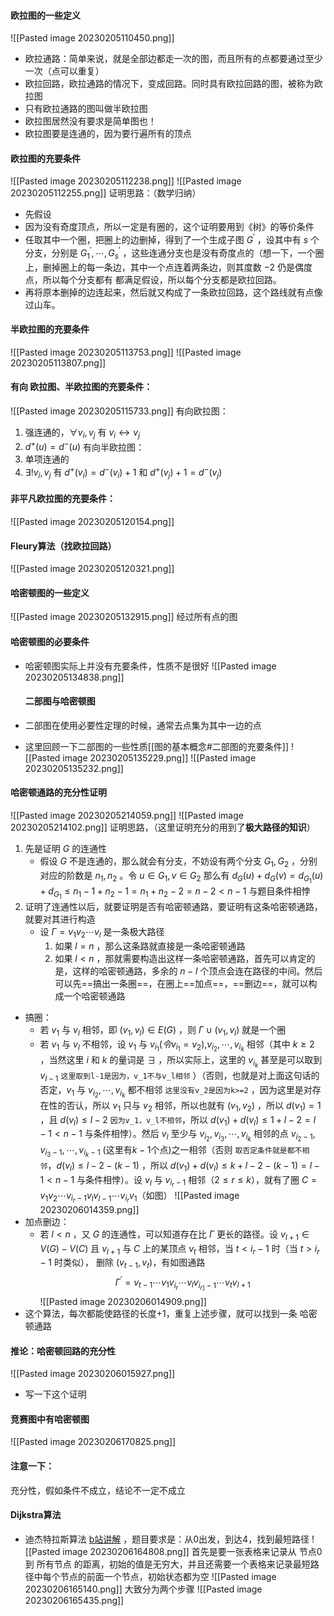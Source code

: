 #### 欧拉图的一些定义
![[Pasted image 20230205110450.png]]
- 欧拉通路：简单来说，就是全部边都走一次的图，而且所有的点都要通过至少一次（点可以重复）
- 欧拉回路，欧拉通路的情况下，变成回路。同时具有欧拉回路的图，被称为欧拉图
- 只有欧拉通路的图叫做半欧拉图
- 欧拉图居然没有要求是简单图也！
- 欧拉图要是连通的，因为要行遍所有的顶点

#### 欧拉图的充要条件
![[Pasted image 20230205112238.png]]
![[Pasted image 20230205112255.png]]
证明思路：（数学归纳）
- 先假设
- 因为没有奇度顶点，所以一定是有圈的，这个证明要用到《树》的等价条件
- 任取其中一个圈，把圈上的边删掉，得到了一个生成子图 $G^{'}$ ，设其中有 $s$ 个分支，分别是 $G_{1}^{'},\cdots,G_{s}^{'}$ ，这些连通分支也是没有奇度点的（想一下，一个圈上，删掉圈上的每一条边，其中一个点连着两条边，则其度数 $-2$ 仍是偶度点，所以每个分支都有 都满足假设，所以每个分支都是欧拉回路。
- 再将原本删掉的边连起来，然后就又构成了一条欧拉回路，这个路线就有点像过山车。

#### 半欧拉图的充要条件
![[Pasted image 20230205113753.png]]
![[Pasted image 20230205113807.png]]

#### 有向 欧拉图、半欧拉图的充要条件：
![[Pasted image 20230205115733.png]]
有向欧拉图：
1. 强连通的，$\forall v_{i},v_{j}$ 有 $v_{i}\leftrightarrow v_{j}$ 
2. $d^{+}(u)=d^{-}(u)$ 
有向半欧拉图：
1. 单项连通的
2. $\exists!v_{i},v_{j}$ 有 $d^{+}(v_{i})=d^{-}(v_{i})+1$ 和 $d^{+}(v_{j})+1=d^{-}(v_{j})$     

#### 非平凡欧拉图的充要条件：
![[Pasted image 20230205120154.png]]

#### Fleury算法（找欧拉回路）
![[Pasted image 20230205120321.png]]

#### 哈密顿图的一些定义
![[Pasted image 20230205132915.png]]
经过所有点的图

#### 哈密顿图的必要条件
- 哈密顿图实际上并没有充要条件，性质不是很好
![[Pasted image 20230205134838.png]]

	#### 二部图与哈密顿图
- 二部图在使用必要性定理的时候，通常去点集为其中一边的点
- 这里回顾一下二部图的一些性质[[图的基本概念#二部图的充要条件]]
![[Pasted image 20230205135229.png]]
![[Pasted image 20230205135232.png]]

#### 哈密顿通路的充分性证明
![[Pasted image 20230205214059.png]]
![[Pasted image 20230205214102.png]]
证明思路，（这里证明充分的用到了**极大路径的知识**）
1. 先是证明 $G$ 的连通性
	- 假设 $G$ 不是连通的，那么就会有分支，不妨设有两个分支 $G_{1},G_{2}$ ，分别对应的阶数是 $n_{1},n_{2}$ 。令 $u\in G_{1},v\in G_{2}$ 那么有 $d_{G}(u)+d_{G}(v)=d_{G_{1}}(u)+d_{G_{1}}\leq n_{1}-1+n_{2}-1=n_{1}+n_{2}-2=n-2< n-1$ 与题目条件相悖
2. 证明了连通性以后，就要证明是否有哈密顿通路，要证明有这条哈密顿通路，就要对其进行构造
	- 设 $\Gamma=v_{1}v_{2}\cdots v_{l}$ 是一条极大路径
		1. 如果 $l=n$ ，那么这条路就直接是一条哈密顿通路
		2. 如果 $l<n$ ，那就需要构造出这样一条哈密顿通路，首先可以肯定的是，这样的哈密顿通路，多余的 $n-l$ 个顶点会连在路径的中间。然后可以先==搞出一条圈==，在圈上==加点==，==删边==，就可以构成一个哈密顿通路
- 搞圈：
	- 若 $v_{1}$ 与 $v_{l}$ 相邻，即 $(v_{1},v_{l})\in E(G)$ ，则 $\Gamma \cup(v_{1},v_{l})$ 就是一个圈
	- 若 $v_{1}$ 与 $v_{l}$ 不相邻，设 $v_{1}$ 与 $v_{i_{1}}(令v_{i_{1}}=v_{2})$,$v_{i_{2}},\cdots,v_{i_{k}}$ 相邻（其中 $k\geq 2$ ，当然这里 $i$ 和 $k$ 的量词是 $\exists$ ，所以实际上，这里的 $v_{i_{k}}$ 甚至是可以取到 $v_{l-1}$ `这里取到l-1是因为，v_1不与v_l相邻` ）（否则，也就是对上面这句话的否定，$v_{1}$ 与 $v_{i_{2}},\cdots,v_{i_{k}}$ 都不相邻 `这里没有v_2是因为k>=2` ，因为这里是对存在性的否认，所以 $v_{1}$ 只与 $v_{2}$ 相邻，所以也就有 $(v_{1},v_{2})$ ，所以 $d(v_{1})=1$ ，且 $d(v_{l})\leq l-2$ `因为v_1，v_l不相邻`，所以 $d(v_{1})+d(v_{l})\leq 1+l-2=l-1<n-1$ 与条件相悖）。然后 $v_{l}$ 至少与 $v_{i_{2}},v_{i_{3}},\cdots,v_{i_{k}}$ 相邻的点 $v_{i_{2}-1},v_{i_{3}-1},\cdots,v_{i_{k}-1}$ (这里有$k-1$个点)之一相邻（否则 `取否定条件就是都不相邻`，$d(v_{l})\leq l-2-(k-1)$ ，所以 $d(v_{1})+d(v_{l})\leq k+l-2-(k-1)=l-1<n-1$ 与条件相悖）。设 $v_{l}$ 与 $v_{i_{r}-1}$ 相邻（$2\leq r\leq k$），就有了圈 $C=v_{1}v_{2}\cdots v_{i_{r}-1}v_{l}v_{l-1}\cdots v_{i_{r}}v_1$（如图） ![[Pasted image 20230206014359.png]]
- 加点删边：
	- 若 $l<n$ ，又 $G$ 的连通性，可以知道存在比 $\Gamma$ 更长的路径。设 $v_{l+1}\in V(G)-V(C)$ 且 $v_{l+1}$ 与 $C$ 上的某顶点 $v_{t}$ 相邻，当 $t<i_{r}-1$ 时（当 $t>i_{r}-1$ 时类似）， 删除 $(v_{t-1},v_{t})$，有如图通路 $$\Gamma^{'}=v_{t-1}\cdots v_{1}v_{i_{r}}\cdots v_{l}v_{i_{r]}-1}\cdots v_{t}v_{l+1}$$![[Pasted image 20230206014909.png]]
- 这个算法，每次都能使路径的长度+1，重复上述步骤，就可以找到一条 哈密顿通路

#### 推论：哈密顿回路的充分性
![[Pasted image 20230206015927.png]]
- 写一下这个证明

#### 竞赛图中有哈密顿图
![[Pasted image 20230206170825.png]]

#### 注意一下：
充分性，假如条件不成立，结论不一定不成立

#### Dijkstra算法
- 迪杰特拉斯算法
[b站讲解](https://www.bilibili.com/video/BV1zz4y1m7Nq) ，题目要求是：从0出发，到达4，找到最短路径
![[Pasted image 20230206164808.png]]
首先是要一张表格来记录从 节点0 到 所有节点 的距离，初始的值是无穷大，并且还需要一个表格来记录最短路径中每个节点的前面一个节点，初始状态都为空
![[Pasted image 20230206165140.png]]
大致分为两个步骤
![[Pasted image 20230206165435.png]]






